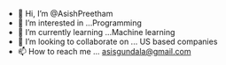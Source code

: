 - 👋 Hi, I’m @AsishPreetham
- 👀 I’m interested in ...Programming
- 🌱 I’m currently learning ...Machine learning
- 💞️ I’m looking to collaborate on ... US based companies
- 📫 How to reach me ... asisgundala@gmail.com

<!---
AsishPreetham/AsishPreetham is a ✨ special ✨ repository because its `README.md` (this file) appears on your GitHub profile.
You can click the Preview link to take a look at your changes.
--->
